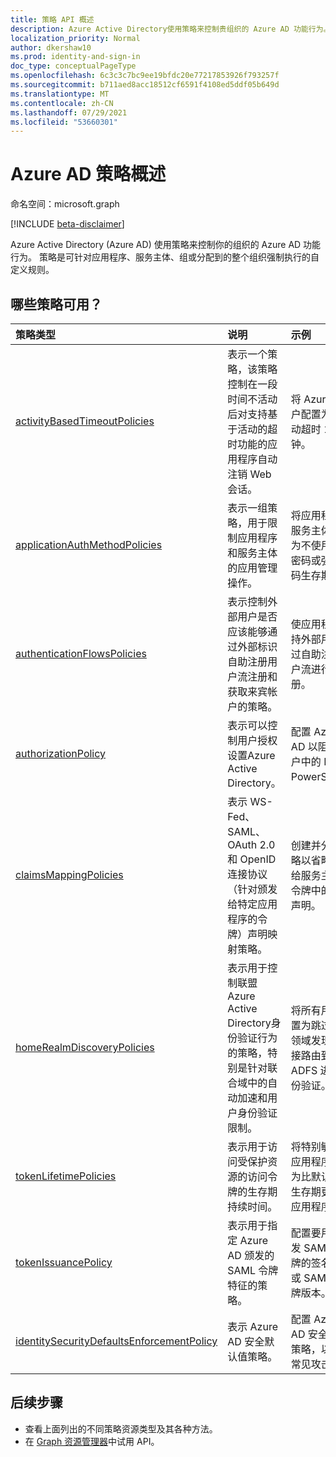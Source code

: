 ```yaml
---
title: 策略 API 概述
description: Azure Active Directory使用策略来控制贵组织的 Azure AD 功能行为。
localization_priority: Normal
author: dkershaw10
ms.prod: identity-and-sign-in
doc_type: conceptualPageType
ms.openlocfilehash: 6c3c3c7bc9ee19bfdc20e77217853926f793257f
ms.sourcegitcommit: b711aed8acc18512cf6591f4108ed5ddf05b649d
ms.translationtype: MT
ms.contentlocale: zh-CN
ms.lasthandoff: 07/29/2021
ms.locfileid: "53660301"
---
```

# <a name="azure-ad-policy-overview"></a>Azure AD 策略概述

命名空间：microsoft.graph

[!INCLUDE [beta-disclaimer](../../includes/beta-disclaimer.md)]

Azure Active Directory (Azure AD) 使用策略来控制你的组织的 Azure AD 功能行为。 策略是可针对应用程序、服务主体、组或分配到的整个组织强制执行的自定义规则。

## <a name="what-policies-are-available"></a>哪些策略可用？

| 策略类型                                                                               | 说明                                                                                                                                                                                       | 示例                                                                                                 |
| :---------------------------------------------------------------------------------------- | :------------------------------------------------------------------------------------------------------------------------------------------------------------------------------------------------ | :------------------------------------------------------------------------------------------------------- |
| [activityBasedTimeoutPolicies](activityBasedTimeoutPolicy.md)                             | 表示一个策略，该策略控制在一段时间不活动后对支持基于活动的超时功能的应用程序自动注销 Web 会话。                           | 将 Azure 门户配置为不活动超时 15 分钟。                                  |
| [applicationAuthMethodPolicies](applicationAuthMethodPolicy.md)                           | 表示一组策略，用于限制应用程序和服务主体的应用管理操作。                                                                                     | 将应用程序或服务主体配置为不使用密码密码或强制密码生存期。 |
| [authenticationFlowsPolicies](authenticationflowspolicy.md)                               | 表示控制外部用户是否应该能够通过外部标识自助注册用户流注册和获取来宾帐户的策略。                            | 使应用程序支持外部用户通过自助注册用户流进行注册。      |
| [authorizationPolicy](authorizationpolicy.md)                                             | 表示可以控制用户授权设置Azure Active Directory。                                                                                                            | 配置 Azure AD 以阻止租户中的 MSOL PowerShell。                                               |
| [claimsMappingPolicies](claimsMappingPolicy.md)                                           | 表示 WS-Fed、SAML、OAuth 2.0 和 OpenID 连接协议（针对颁发给特定应用程序的令牌）声明映射策略。                                                     | 创建并分配策略以省略颁发给服务主体的令牌中的基本声明。           |
| [homeRealmDiscoveryPolicies](homeRealmDiscoveryPolicy.md)                                 | 表示用于控制联盟Azure Active Directory身份验证行为的策略，特别是针对联合域中的自动加速和用户身份验证限制。 | 将所有用户配置为跳过主页领域发现并直接路由到 ADFS 进行身份验证。      |
| [tokenLifetimePolicies](tokenlifetimepolicy.md)                                           | 表示用于访问受保护资源的访问令牌的生存期持续时间。                                                                                                             | 将特别敏感的应用程序配置为比默认令牌生存期更短的应用程序。               |
| [tokenIssuancePolicy](tokenIssuancePolicy.md)                                             | 表示用于指定 Azure AD 颁发的 SAML 令牌特征的策略。                                                                                                           | 配置要用于颁发 SAML 令牌的签名算法或 SAML 令牌版本。                |
| [identitySecurityDefaultsEnforcementPolicy](identitysecuritydefaultsenforcementpolicy.md) | 表示 Azure AD 安全默认值策略。                                                                                                                                                 | 配置 Azure AD 安全默认策略，以抵御常见攻击。                       |

## <a name="next-steps"></a>后续步骤

- 查看上面列出的不同策略资源类型及其各种方法。
- 在 [Graph 资源管理器](https://developer.microsoft.com/graph/graph-explorer)中试用 API。
